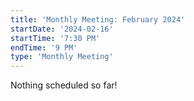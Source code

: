 ```yaml
---
title: 'Monthly Meeting: February 2024'
startDate: '2024-02-16'
startTime: '7:30 PM'
endTime: '9 PM'
type: 'Monthly Meeting'
---
```


Nothing scheduled so far!
